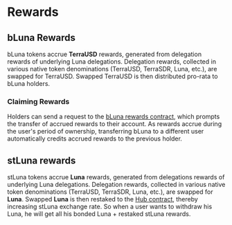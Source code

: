 # Rewards

## bLuna Rewards

bLuna tokens accrue **TerraUSD** rewards, generated from delegation rewards of underlying Luna delegations. Delegation rewards, collected in various native token denominations \(TerraUSD, TerraSDR, Luna, etc.\), are swapped for TerraUSD. Swapped TerraUSD is then distributed pro-rata to bLuna holders.

### Claiming Rewards

Holders can send a request to the [bLuna rewards contract](/contracts/reward), which prompts the transfer of accrued rewards to their account. As rewards accrue during the user's period of ownership, transferring bLuna to a different user automatically credits accrued rewards to the previous holder.

## stLuna rewards

stLuna tokens accrue **Luna** rewards, generated from delegations rewards of underlying Luna delegations. Delegation rewards, collected in various native token denominations \(TerraUSD, TerraSDR, Luna, etc.\), are swapped for **Luna**. Swapped **Luna** is then restaked to the [Hub contract](/contracts/hub#internal-bondrewards), thereby increasing stLuna exchange rate.
So when a user wants to withdraw his Luna, he will get all his bonded Luna + restaked stLuna rewards.